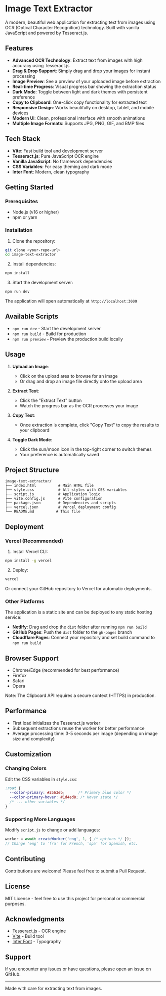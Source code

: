 # Image Text Extractor

A modern, beautiful web application for extracting text from images using OCR (Optical Character Recognition) technology. Built with vanilla JavaScript and powered by Tesseract.js.

## Features

- **Advanced OCR Technology**: Extract text from images with high accuracy using Tesseract.js
- **Drag & Drop Support**: Simply drag and drop your images for instant processing
- **Image Preview**: See a preview of your uploaded image before extraction
- **Real-time Progress**: Visual progress bar showing the extraction status
- **Dark Mode**: Toggle between light and dark themes with persistent preference
- **Copy to Clipboard**: One-click copy functionality for extracted text
- **Responsive Design**: Works beautifully on desktop, tablet, and mobile devices
- **Modern UI**: Clean, professional interface with smooth animations
- **Multiple Image Formats**: Supports JPG, PNG, GIF, and BMP files

## Tech Stack

- **Vite**: Fast build tool and development server
- **Tesseract.js**: Pure JavaScript OCR engine
- **Vanilla JavaScript**: No framework dependencies
- **CSS Variables**: For easy theming and dark mode
- **Inter Font**: Modern, clean typography

## Getting Started

### Prerequisites

- Node.js (v16 or higher)
- npm or yarn

### Installation

1. Clone the repository:
```bash
git clone <your-repo-url>
cd image-text-extractor
```

2. Install dependencies:
```bash
npm install
```

3. Start the development server:
```bash
npm run dev
```

The application will open automatically at `http://localhost:3000`

## Available Scripts

- `npm run dev` - Start the development server
- `npm run build` - Build for production
- `npm run preview` - Preview the production build locally

## Usage

1. **Upload an Image**:
   - Click on the upload area to browse for an image
   - Or drag and drop an image file directly onto the upload area

2. **Extract Text**:
   - Click the "Extract Text" button
   - Watch the progress bar as the OCR processes your image

3. **Copy Text**:
   - Once extraction is complete, click "Copy Text" to copy the results to your clipboard

4. **Toggle Dark Mode**:
   - Click the sun/moon icon in the top-right corner to switch themes
   - Your preference is automatically saved

## Project Structure

```
image-text-extractor/
├── index.html          # Main HTML file
├── style.css           # All styles with CSS variables
├── script.js           # Application logic
├── vite.config.js      # Vite configuration
├── package.json        # Dependencies and scripts
├── vercel.json         # Vercel deployment config
└── README.md          # This file
```

## Deployment

### Vercel (Recommended)

1. Install Vercel CLI:
```bash
npm install -g vercel
```

2. Deploy:
```bash
vercel
```

Or connect your GitHub repository to Vercel for automatic deployments.

### Other Platforms

The application is a static site and can be deployed to any static hosting service:

- **Netlify**: Drag and drop the `dist` folder after running `npm run build`
- **GitHub Pages**: Push the `dist` folder to the `gh-pages` branch
- **Cloudflare Pages**: Connect your repository and set build command to `npm run build`

## Browser Support

- Chrome/Edge (recommended for best performance)
- Firefox
- Safari
- Opera

Note: The Clipboard API requires a secure context (HTTPS) in production.

## Performance

- First load initializes the Tesseract.js worker
- Subsequent extractions reuse the worker for better performance
- Average processing time: 3-5 seconds per image (depending on image size and complexity)

## Customization

### Changing Colors

Edit the CSS variables in `style.css`:

```css
:root {
  --color-primary: #2563eb;      /* Primary blue color */
  --color-primary-hover: #1d4ed8; /* Hover state */
  /* ... other variables */
}
```

### Supporting More Languages

Modify `script.js` to change or add languages:

```javascript
worker = await createWorker('eng', 1, { /* options */ });
// Change 'eng' to 'fra' for French, 'spa' for Spanish, etc.
```

## Contributing

Contributions are welcome! Please feel free to submit a Pull Request.

## License

MIT License - feel free to use this project for personal or commercial purposes.

## Acknowledgments

- [Tesseract.js](https://tesseract.projectnaptha.com/) - OCR engine
- [Vite](https://vitejs.dev/) - Build tool
- [Inter Font](https://rsms.me/inter/) - Typography

## Support

If you encounter any issues or have questions, please open an issue on GitHub.

---

Made with care for extracting text from images.
